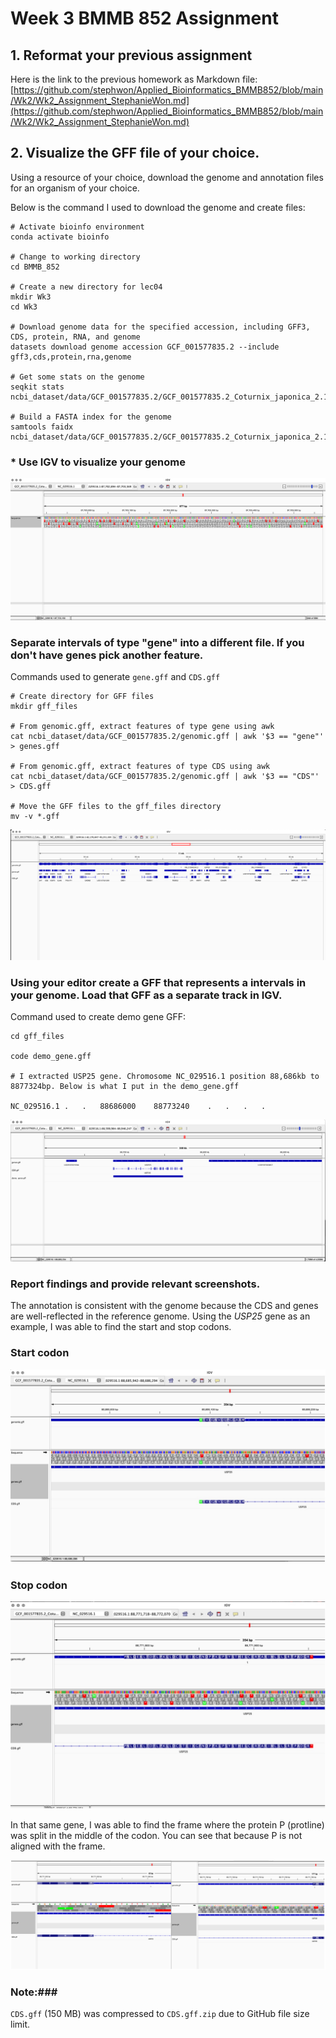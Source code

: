 # Week 3 BMMB 852 Assignment

## 1. Reformat your previous assignment
Here is the link to the previous homework as Markdown file:
[https://github.com/stephwon/Applied_Bioinformatics_BMMB852/blob/main/Wk2/Wk2_Assignment_StephanieWon.md](https://github.com/stephwon/Applied_Bioinformatics_BMMB852/blob/main/Wk2/Wk2_Assignment_StephanieWon.md)

## 2. Visualize the GFF file of your choice.
Using a resource of your choice, download the genome and annotation files for an organism of your choice.

Below is the command I used to download the genome and create files:

```
# Activate bioinfo environment
conda activate bioinfo

# Change to working directory
cd BMMB_852

# Create a new directory for lec04
mkdir Wk3
cd Wk3

# Download genome data for the specified accession, including GFF3, CDS, protein, RNA, and genome
datasets download genome accession GCF_001577835.2 --include gff3,cds,protein,rna,genome

# Get some stats on the genome
seqkit stats ncbi_dataset/data/GCF_001577835.2/GCF_001577835.2_Coturnix_japonica_2.1_genomic.fna

# Build a FASTA index for the genome
samtools faidx ncbi_dataset/data/GCF_001577835.2/GCF_001577835.2_Coturnix_japonica_2.1_genomic.fna

```

### * Use IGV to visualize your genome
![genome](https://github.com/stephwon/Applied_Bioinformatics_BMMB852/blob/main/Wk3/image/IGV_genome_viz.png)


### Separate intervals of type "gene" into a different file. If you don't have genes pick another feature.

Commands used to generate `gene.gff` and `CDS.gff`

```
# Create directory for GFF files
mkdir gff_files

# From genomic.gff, extract features of type gene using awk
cat ncbi_dataset/data/GCF_001577835.2/genomic.gff | awk '$3 == "gene"' > genes.gff

# From genomic.gff, extract features of type CDS using awk
cat ncbi_dataset/data/GCF_001577835.2/genomic.gff | awk '$3 == "CDS"' > CDS.gff

# Move the GFF files to the gff_files directory
mv -v *.gff
```

![gene-cds vis](https://github.com/stephwon/Applied_Bioinformatics_BMMB852/blob/main/Wk3/image/IGV_gene_cds_viz.png)


### Using your editor create a GFF that represents a intervals in your genome. Load that GFF as a separate track in IGV.
Command used to create demo gene GFF:
```
cd gff_files

code demo_gene.gff

# I extracted USP25 gene. Chromosome NC_029516.1 position 88,686kb to 8877324bp. Below is what I put in the demo_gene.gff

NC_029516.1	.	.	88686000	88773240	.	.	.	.
```

![demo gene](https://github.com/stephwon/Applied_Bioinformatics_BMMB852/blob/main/Wk3/image/IGV_demo-gene_viz.png)

### Report findings and provide relevant screenshots.

The annotation is consistent with the genome because the CDS and genes are well-reflected in the reference genome. Using the *USP25* gene as an example, I was able to find the start and stop codons.

### Start codon
![start codon](https://github.com/stephwon/Applied_Bioinformatics_BMMB852/blob/main/Wk3/image/IGV_findings_start-codon.jpg)

### Stop codon
![stop codon](https://github.com/stephwon/Applied_Bioinformatics_BMMB852/blob/main/Wk3/image/IGV_findings_stop-codon.jpg)

In that same gene, I was able to find the frame where the protein P (protline) was split in the middle of the codon. You can see that because P is not aligned with the frame.

![findings](https://github.com/stephwon/Applied_Bioinformatics_BMMB852/blob/main/Wk3/image/IGV_findings.png)

### Note:###
`CDS.gff` (150 MB) was compressed to `CDS.gff.zip` due to GitHub file size limit.

